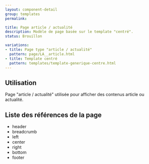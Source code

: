 ```yaml
---
layout: component-detail
group: templates
permalink:

title: Page article / actualité
description: Modèle de page basée sur le template "centré". 
status: Brouillon

variations:
- title: Page type "article / actualité"
  pattern: page/LA__article.html
- title: Template centré
  pattern: templates/template-generique-centre.html
---
```

## Utilisation

Page "article / actualité" utilisée pour afficher des contenus article ou actualité.


## Liste des références de la page

* header
* breadcrumb
* left
* center
* right
* bottom
* footer